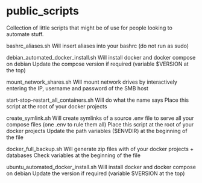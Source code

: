 # public_scripts

Collection of little scripts that might be of use for people looking to automate stuff.

bashrc_aliases.sh
    Will insert aliases into your bashrc (do not run as sudo)

debian_automated_docker_install.sh 
    Will install docker and docker compose on debian
    Update the compose version if required (variable $VERSION at the top)

mount_network_shares.sh
    Will mount network drives by interactively entering the IP, username and password of the SMB host

start-stop-restart_all_containers.sh
    Will do what the name says
    Place this script at the root of your docker projects

create_symlink.sh
    Will create symlinks of a source .env file to serve all your compose files (one .env to rule them all)
    Place this script at the root of your docker projects
    Update the path variables ($ENVDIR) at the beginning of the file

docker_full_backup.sh
    Will generate zip files with of your docker projects + databases
    Check variables at the beginning of the file

ubuntu_automated_docker_install.sh
    Will install docker and docker compose on debian
    Update the version if required (variable $VERSION at the top)
